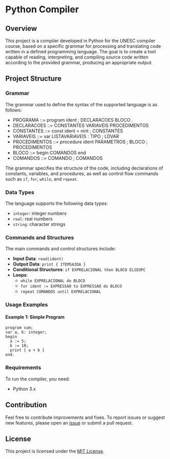 # Python Compiler

## Overview
This project is a compiler developed in Python for the UNESC compiler course, based on a specific grammar for processing and translating code written in a defined programming language. The goal is to create a tool capable of reading, interpreting, and compiling source code written according to the provided grammar, producing an appropriate output.

## Project Structure

### Grammar
The grammar used to define the syntax of the supported language is as follows:

- PROGRAMA ::= program ident ; DECLARACOES BLOCO .
- DECLARACOES ::= CONSTANTES VARIAVEIS PROCEDIMENTOS
- CONSTANTES ::= const ident = nint ; CONSTANTES
- VARIAVEIS ::= var LISTAVARIAVEIS : TIPO ; LDVAR
- PROCEDIMENTOS ::= procedure ident PARAMETROS ; BLOCO ; PROCEDIMENTOS
- BLOCO ::= begin COMANDOS end
- COMANDOS ::= COMANDO ; COMANDOS


The grammar specifies the structure of the code, including declarations of constants, variables, and procedures, as well as control flow commands such as `if`, `for`, `while`, and `repeat`.

### Data Types
The language supports the following data types:

- `integer`: integer numbers
- `real`: real numbers
- `string`: character strings

### Commands and Structures
The main commands and control structures include:

- **Input Data**: `read(ident)`
- **Output Data**: `print { ITEMSAIDA }`
- **Conditional Structures**: `if EXPRELACIONAL then BLOCO ELSEOPC`
- **Loops**: 
  - `while EXPRELACIONAL do BLOCO`
  - `for ident := EXPRESSAO to EXPRESSAO do BLOCO`
  - `repeat COMANDOS until EXPRELACIONAL`

### Usage Examples

#### Example 1: Simple Program

```text
program sum;
var a, b: integer;
begin
  a := 5;
  b := 10;
  print { a + b }
end.
```
### Requirements

To run the compiler, you need:

- Python 3.x

## Contribution

Feel free to contribute improvements and fixes. To report issues or suggest new features, please open an [issue](link-to-issues) or submit a pull request.

## License

This project is licensed under the [MIT License](link-to-license).
